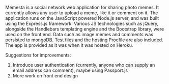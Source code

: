 
Memesta is a social network web application for sharing photo memes. It currently allows any user to upload a meme, like it or comment on it. The application runs on the JavaScript powered Node.js server, and was built using the Express.js framework. Various JS technologies such as jQuery, alongside the Handlebars templating engine and the Bootstrap library, were used on the front end. Data such as image memes and comments was persisted to mongoDB. Test files and the hosting Procfile are also included. The app is provided as it was when it was hosted on Heroku. 

Suggestions for improvements:
1. Introduce user authentication (currently, anyone who can supply an email address can comment), maybe using Passport.js
2. More work on front end design
